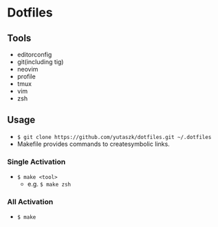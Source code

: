 # Dotfiles
## Tools
- editorconfig
- git(including tig)
- neovim
- profile
- tmux
- vim
- zsh

## Usage
- `$ git clone https://github.com/yutaszk/dotfiles.git ~/.dotfiles`
- Makefile provides commands to createsymbolic links.

### Single Activation
- `$ make <tool>`
    - e.g. `$ make zsh`
### All Activation
- `$ make`

